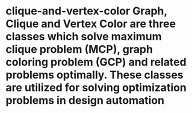 clique-and-vertex-color
Graph, Clique and Vertex Color are three classes which solve maximum clique problem (MCP), graph coloring problem (GCP) 
and related problems optimally.
These classes are utilized for solving optimization problems in design automation
=======================
